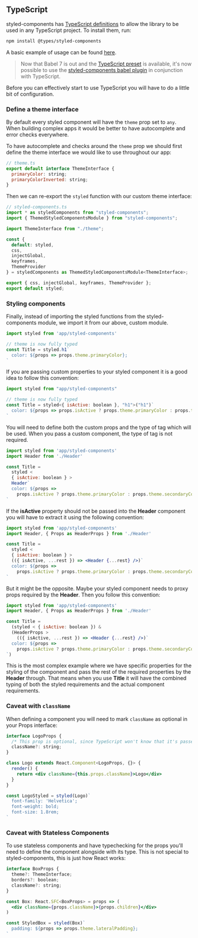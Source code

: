 ## TypeScript

styled-components has [TypeScript definitions](https://www.npmjs.com/package/@types/styled-components) to allow the library to be used in any TypeScript project. To install them, run:

```bash
npm install @types/styled-components
```

A basic example of usage can be found [here](https://github.com/patrick91/Styled-Components-Typescript-Example).

> Now that Babel 7 is out and the [TypeScript preset](https://babeljs.io/docs/en/babel-preset-typescript) is available, it's now possible to use the [styled-components babel plugin](/docs/tooling#babel-plugin) in conjunction with TypeScript.

Before you can effectively start to use TypeScript you will have to do a little bit of configuration.

### Define a theme interface

By default every styled component will have the `theme` prop set to `any`.
When building complex apps it would be better to have autocomplete and error checks everywhere.

To have autocomplete and checks around the `theme` prop we should first define the theme
interface we would like to use throughout our app:

```jsx
// theme.ts
export default interface ThemeInterface {
  primaryColor: string;
  primaryColorInverted: string;
}
```

Then we can re-export the `styled` function with our custom theme interface:

```jsx
// styled-components.ts
import * as styledComponents from "styled-components";
import { ThemedStyledComponentsModule } from "styled-components";

import ThemeInterface from "./theme";

const {
  default: styled,
  css,
  injectGlobal,
  keyframes,
  ThemeProvider
} = styledComponents as ThemedStyledComponentsModule<ThemeInterface>;

export { css, injectGlobal, keyframes, ThemeProvider };
export default styled;
```

### Styling components

Finally, instead of importing the styled functions from the styled-components module,
we import it from our above, custom module.

```jsx
import styled from 'app/styled-components'

// theme is now fully typed
const Title = styled.h1`
  color: ${props => props.theme.primaryColor};
`
```

If you are passing custom properties to your styled component it is a good idea to follow this convention:

```jsx
import styled from "app/styled-components"

// theme is now fully typed
const Title = styled<{ isActive: boolean }, "h1">("h1")`
  color: ${props => props.isActive ? props.theme.primaryColor : props.theme.secondaryColor}
`
```

You will need to define both the custom props and the type of tag which will be used. When you pass a custom component,
the type of tag is not required.

```jsx
import styled from 'app/styled-components'
import Header from './Header'

const Title =
  styled <
  { isActive: boolean } >
  Header`
  color: ${props =>
    props.isActive ? props.theme.primaryColor : props.theme.secondaryColor}
`
```

If the **isActive** property should not be passed into the **Header** component you will have to extract it using the
following convention:

```jsx
import styled from 'app/styled-components'
import Header, { Props as HeaderProps } from './Header'

const Title =
  styled <
  { isActive: boolean } >
  (({ isActive, ...rest }) => <Header {...rest} />)`
  color: ${props =>
    props.isActive ? props.theme.primaryColor : props.theme.secondaryColor}
`
```

But it might be the opposite. Maybe your styled component needs to proxy props required by the **Header**. Then
you follow this convention:

```jsx
import styled from 'app/styled-components'
import Header, { Props as HeaderProps } from './Header'

const Title =
  (styled < { isActive: boolean }) &
  (HeaderProps >
    (({ isActive, ...rest }) => <Header {...rest} />)`
  color: ${props =>
    props.isActive ? props.theme.primaryColor : props.theme.secondaryColor}
`)
```

This is the most complex example where we have specific properties for the styling of the component and pass
the rest of the required properties by the **Header** through. That means when you use **Title** it will have
the combined typing of both the styled requirements and the actual component requirements.

### Caveat with `className`

When defining a component you will need to mark `className` as optional
in your Props interface:

```jsx
interface LogoProps {
  /* This prop is optional, since TypeScript won't know that it's passed by the wrapper */
  className?: string;
}

class Logo extends React.Component<LogoProps, {}> {
  render() {
    return <div className={this.props.className}>Logo</div>
  }
}

const LogoStyled = styled(Logo)`
  font-family: 'Helvetica';
  font-weight: bold;
  font-size: 1.8rem;
`
```

### Caveat with Stateless Components

To use stateless components and have typechecking for the props you'll need to define
the component alongside with its type. This is not special to styled-components, this is just
how React works:

```jsx
interface BoxProps {
  theme?: ThemeInterface;
  borders?: boolean;
  className?: string;
}

const Box: React.SFC<BoxProps> = props => (
  <div className={props.className}>{props.children}</div>
)

const StyledBox = styled(Box)`
  padding: ${props => props.theme.lateralPadding};
`
```
